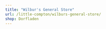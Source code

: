 ```yaml
---
title: "Wilbur's General Store"
url: /little-compton/wilburs-general-store/
shop: Dorfladen
---
```

